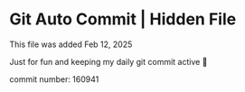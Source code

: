 # Git Auto Commit | Hidden File

This file was added Feb 12, 2025

Just for fun and keeping my daily git commit active 🤪

commit number: 160941
